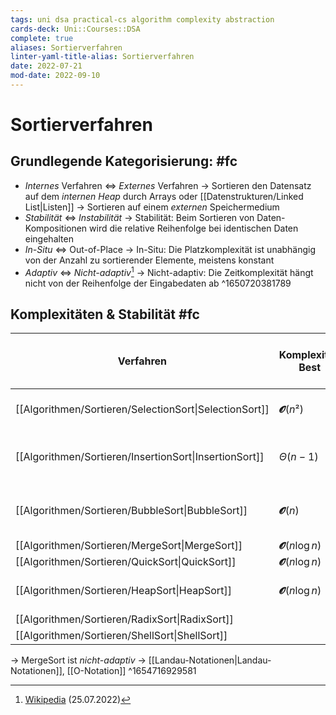 ```yaml
---
tags: uni dsa practical-cs algorithm complexity abstraction
cards-deck: Uni::Courses::DSA
complete: true
aliases: Sortierverfahren
linter-yaml-title-alias: Sortierverfahren
date: 2022-07-21
mod-date: 2022-09-10
---
```


# Sortierverfahren

## Grundlegende Kategorisierung: #fc
- *Internes* Verfahren $\Leftrightarrow$ *Externes* Verfahren
	-> Sortieren den Datensatz auf dem *internen Heap* durch Arrays oder [[Datenstrukturen/Linked List|Listen]]
	-> Sortieren auf einem *externen* Speichermedium
- *Stabilität* $\Leftrightarrow$ *Instabilität*
	-> Stabilität: Beim Sortieren von Daten-Kompositionen wird die relative Reihenfolge bei identischen Daten eingehalten
- *In-Situ* $\Leftrightarrow$ Out-of-Place
	-> In-Situ: Die Platzkomplexität ist unabhängig von der Anzahl zu sortierender Elemente, meistens konstant
- *Adaptiv* $\Leftrightarrow$ *Nicht-adaptiv*[^1]
	-> Nicht-adaptiv: Die Zeitkomplexität hängt nicht von der Reihenfolge der Eingabedaten ab
^1650720381789

## Komplexitäten & Stabilität #fc
| Verfahren                                              | Komplexität: **Best**     | Komplexität: **Mid**                                      | Komplexität: **Worst**                                   | **Stabilität** | In-/ Out-of-Place | Muster       |
| ------------------------------------------------------ | ------------------------- | --------------------------------------------------------- | -------------------------------------------------------- | -------------- | ----------------- | ------------ |
| [[Algorithmen/Sortieren/SelectionSort\|SelectionSort]] | $\mathbfcal{O}(n²)$       | $\Theta(\frac{n(n+1)}{2}) \rightarrow \mathbfcal{O}(n²)$  | $\mathbfcal{O}(n²)$                                      | $\times$       | In                | -            |
| [[Algorithmen/Sortieren/InsertionSort\|InsertionSort]] | $\Theta(n-1)$             | $\Theta(\frac{n(n-1)}{4}) \rightarrow \mathbfcal{O}(n²)$  | $\Theta(\frac{n(n-1)}{2}) \rightarrow \mathbfcal{O}(n²)$ | $\checkmark$   | In                | Inkrementell |
| [[Algorithmen/Sortieren/BubbleSort\|BubbleSort]]       | $\mathbfcal{O}(n)$        | $\Theta(\frac{n²}{2}) \rightarrow \mathbfcal{O}(n²)$      | $\Theta(\frac{n²}{2}) \rightarrow \mathbfcal{O}(n²)$     | $\checkmark$   | In                | Brute Force  |
| [[Algorithmen/Sortieren/MergeSort\|MergeSort]]         | $\mathbfcal{O}(n \log n)$ | $\mathbfcal{O}(n \log n)$                                 | $\mathbfcal{O}(n \log n)$                                | $\checkmark$   | Out               | D&C          |
| [[Algorithmen/Sortieren/QuickSort\|QuickSort]]         | $\mathbfcal{O}(n \log n)$ | $\approx \Theta(1,386 n*\log n)$                          | $\mathbfcal{O}(n²)$                                      | $\times$       | In                | D&C          |
| [[Algorithmen/Sortieren/HeapSort\|HeapSort]]           | $\mathbfcal{O}(n \log n)$ | $\mathbfcal{O}(n \log n)$ / $\Theta(\frac{3n}{2} \log n)$ | $\mathbfcal{O}(n \log n)$                                | $\times$       | In                | -            |
| [[Algorithmen/Sortieren/RadixSort\|RadixSort]]         |                           |                                                           |                                                          |                |                   |              |
| [[Algorithmen/Sortieren/ShellSort\|ShellSort]]         |                           |                                                           |                                                          |                |                   |              |
-> MergeSort ist *nicht-adaptiv*
-> [[Landau-Notationen|Landau-Notationen]], [[O-Notation]]
^1654716929581
[^1]: [Wikipedia](https://de.wikipedia.org/wiki/Sortierverfahren) (25.07.2022)
